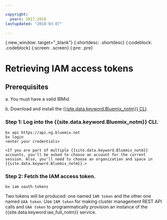 ```yaml
---

copyright:
  years: 2017,2018
lastupdated: "2018-03-07"

---
```


<!-- Attribute definitions -->
{:new_window: target="_blank"}
{:shortdesc: .shortdesc}
{:codeblock: .codeblock}
{:screen: .screen}
{:pre: .pre}

# Retrieving IAM access tokens

## Prerequisites

a. You must have a valid IBMid.

b. Download and install the [{{site.data.keyword.Bluemix_notm}} CLI](https://console.bluemix.net/docs/cli/reference/bluemix_cli/all_versions.html#bluemix-cli-installer-downloads).

### Step 1: Log into the {{site.data.keyword.Bluemix_notm}} CLI.

```
bx api https://api.ng.bluemix.net
bx login
<enter your credentials>

<If you are part of multiple {{site.data.keyword.Bluemix_notm}} accounts, you'll be asked to choose an account for the current session. Also, you'll need to choose an organization and space in {{site.data.keyword.Bluemix_notm}}.>
```

### Step 2: Fetch the IAM access token.

```
bx iam oauth-tokens
```

Two tokens will be produced: one named `IAM token` and the other one named `UAA token`. Use `IAM token` for making cluster management REST API calls and `UAA token` to programmatically provision an instance of the {{site.data.keyword.iae_full_notm}} service.
